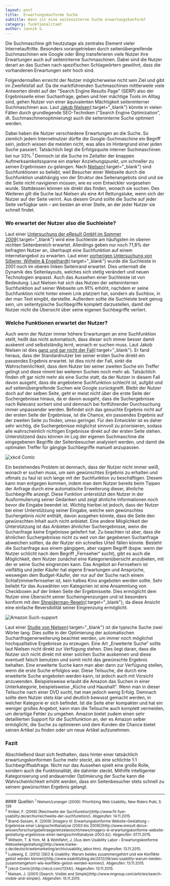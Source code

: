 ```yaml
---
layout: post
title:  Erwartungskonforme Suche
subtitle: Wann ist eine seiteninterne Suche erwartungskonform?
category: funktionalitaet
author: Jannik S.
---
```


Die Suchmaschine gilt heutzutage als zentrales Element vieler Internetauftritte. Besonders vorangetrieben durch seitenübergreifende Suchmaschinen wie Google oder Bing transferieren viele Nutzer ihre Erwartungen auch auf seiteninterne Suchmaschinen. Dabei sind die Nutzer derart an das Suchen nach spezifischen Schlagwörtern gewöhnt, dass die vorhandenen Erwartungen sehr hoch sind.

<!--more-->

Folgendermaßen erreicht der Nutzer möglicherweise nicht sein Ziel und gibt im Zweifelsfall auf. Da die marktführenden Suchmaschinen mittlerweile viele Antworten direkt auf der "Search Engine Results Page" (SERP) also der Ergebnisseite einer Suchanfrage, geben und hier mächtige Tools im Alltag sind, gehen Nutzer von einer äquivalenten Mächtigkeit seiteninterner Suchmaschinen aus. Laut [Jakob Nielsen][jkbnielsen1]{:target="_blank"} könnte in vielen Fällen durch grundlegende SEO-Techniken ("Search Engine Optimization", dt. Suchmaschinenoptimierung) auch die seiteninterne Suche optimiert werden.

Dabei haben die Nutzer verschiedene Erwartungen an die Suche. So ziemlich jedem Internetnutzer dürfte die Google-Suchmaschine ein Begriff sein, jedoch wissen die meisten nicht, was alles im Hintergrund einer jeden Suche passiert. Tatsächlich liegt die Erfolgsquote interner Suchmaschinen bei nur 33%.<sup>1</sup> Dennoch ist die Suche im Zeitalter der knappen Aufmerksamkeitsspanne ein starker Anziehungspunkt, um schneller zu seinen Ergebnissen zu gelangen. Nach [Nielsen][jkbnielsen1]{:target="_blank"} sind Suchfunktionen so beliebt, weil Besucher einer Webseite durch die Suchfunktion unabhängig von der Struktur des Seitenangebots sind und sie die Seite nicht navigieren müssen, wie es vom Entwickler vorgesehen wurde. Stattdessen können sie direkt das finden, wonach sie suchen. Des Weiteren gilt die Suche laut Nielsen als eine Art Rettungsluke, wenn sich der Nutzer auf der Seite verirrt. Aus diesem Grund sollte die Suche auf jeder Seite verfügbar sein – am besten an einer Stelle, an der jeder Nutzer sie schnell findet.

### Wo erwartet der Nutzer also die Suchleiste?
Laut einer [Untersuchung der eResult GmbH im Sommer 2009][eresult]{:target="_blank"} wird eine Suchleiste am häufigsten im oberen rechten Seitenbereich erwartet. Allerdings geben nur noch 71,8% der befragten Nutzer an, überhaupt eine Suchfunktion auf einem Internetangebot zu erwarten. Laut einer [vorherigen Untersuchung von Silberer, Wilhelm & Engelhardt][swe2001]{:target="_blank"} wurde die Suchleiste in 2001 noch im oberen linken Seitenrand erwartet. Dies untermalt die Dynamik des Seitenlayouts, welches sich stetig verändert und neuen Technologien anpasst. Auch das Aussehen einer Suchleiste ist von Bedeutung: Laut Nielsen hat sich das Nutzen der seiteninternen Suchfunktion auf seiner Webseite um 91% erhöht, nachdem er seine Suchfunktion nicht hinter einem Link platziert hat, sondern als Suchbox, in der man Text eingibt, darstellte. Außerdem sollte die Suchleiste breit genug sein, um seitentypische Suchbegriffe komplett darzustellen, damit der Nutzer nicht die Übersicht über seine eigenen Suchbegriffe verliert.

### Welche Funktionen erwartet der Nutzer?
Auch wenn der Nutzer immer höhere Erwartungen an eine Suchfunktion stellt, heißt das nicht automatisch, dass dieser sich immer besser damit auskennt und selbstständig lernt, wonach er suchen muss. Laut Jakob Nielsen ist dies [ganz und gar nicht der Fall][jkbnielsen2]{:target="_blank"}. Er fand heraus, dass der Standardnutzer bei seiner ersten Suche direkt ein passendes Ergebnis erwartet. Ist dies nicht der Fall, sinkt die Wahrscheinlichkeit, dass dem Nutzer bei seiner zweiten Suche ein Treffer gelingt und diese nimmt bei weiteren Suchen noch mehr ab. Tatsächlich finden oft gar nicht mehr als eine Suche statt, da der Nutzer in diesem Fall davon ausgeht, dass die angebotene Suchfunktion schlecht ist, aufgibt und auf seitenübergreifende Suchen wie Google zurückgreift. Bleibt der Nutzer doch auf der selben Seite, geht er meist nicht über die erste Seite der Suchergebnisse hinaus, da er davon ausgeht, dass die Suchergebnisse nach Relevanz sortiert sind und demnach bei fortführender Durchsuchung immer unpassender werden. Befindet sich das gesuchte Ergebnis nicht auf der ersten Seite der Ergebnisse, ist die Chance, ein passendes Ergebnis auf der zweiten Seite zu finden, umso geringer. Für den Entwickler ist es daher sehr wichtig, die Suchergebnisse möglichst sinnvoll zu priorisieren, sodass alle wahrscheinlich richtigen Ergebnisse direkt auf der ersten Seite stehen. Unterstützend dazu können im Log der eigenen Suchmaschine die eingegebenen Begriffe der Seitenbesucher analysiert werden, und damit die optimalen Treffer für gängige Suchbegriffe manuell anzupassen.

![xkcd Comic](http://www.informatik.uni-oldenburg.de/~iug15/ew/img/xkcd1334.png "xkcd Comic")

Ein bestehendes Problem ist demnach, dass der Nutzer nicht immer weiß, wonach er suchen muss, um sein gewünschtes Ergebnis zu erhalten und oftmals zu faul ist sich lange mit der Suchfunktion zu beschäftigen. Diesem kann man entgegen kommen, indem man dem Nutzer bereits beim Tippen der Anfrage durch eine automatische Erweiterung dieser, ähnliche Suchbegriffe anzeigt. Diese Funktion unterstützt den Nutzer in der Ausformulierung seiner Gedanken und zeigt ähnliche Informationen noch bevor die Eingabe beendet ist. Wichtig hierbei ist jedoch, dass der Nutzer bei einer Unterstützung seiner Eingabe, welche sein gewünschtes Suchergebnis *nicht* enthält, davon ausgehen könnte, dass die Seite den gewünschten Inhalt auch nicht anbietet. Eine andere Möglichkeit der Unterstützung ist das Anbieten ähnlicher Suchergebnisse, wenn die Suchanfrage keine Ergebnisse geliefert hat. Zu beachten ist aber, dass die ähnlichen Suchergebnisse nicht zu weit von der gegebenen Suchanfrage abweichen sollten, da der Nutzer ein schnelles Urteil fällen könnte. Besteht die Suchanfrage aus einem gängigem, aber vagem Begriff (bspw. wenn der Nutzer schlicht nach dem Begriff „Fernseher“ sucht), gibt es auch die Möglichkeit, dem Nutzer zunächst eine Kategorienübersicht anzubieten, mit der er seine Suche eingrenzen kann. Das Angebot an Fernsehern ist vielfältig und jeder Käufer hat eigene Erwartungen und Ansprüche, weswegen dem Budget-Käufer, der nur auf der Suche nach einem Schlafzimmerfernseher ist, kein halbes Kino angeboten werden sollte. Sehr beliebt für das Auswählen von Kategorien ist eine Ansammlung von Checkboxen auf der linken Seite der Ergebnisseite. Dies ermöglicht dem Nutzer eine Übersicht seiner Sucheingrenzungen und ist besonders konform mit den [Shneiderman-Regeln][shneidermanpost]{:target="_blank"}, da diese Ansicht eine einfache Reversibilität seiner Eingrenzung ermöglicht.

![Amazon Such-support](http://www.informatik.uni-oldenburg.de/~iug15/ew/img/amazonsearch.png "Amazon Such-support")

Laut einer [Studie von Nielsen][jkbnielsen2]{:target="_blank"} ist die typische Suche zwei Wörter lang. Dies sollte in der Optimierung der automatischen Suchanfragenerweiterung beachtet werden, um immer noch möglichst hochqualitative Ergebnisse zu erzeugen. Eine Art „Erweiterte Suche“ sollte laut Nielsen nicht direkt zur Verfügung stehen. Dies liegt daran, dass die Nutzer sich nicht direkt mit einer solchen Suche auskennen und diese eventuell falsch benutzen und somit nicht das gewünschte Ergebnis behalten. Eine erweiterte Suche kann man aber dann zur Verfügung stellen, wenn die erste Suche erfolglos war. Diese Teilsuche, die durch eine erweiterte Suche angeboten werden kann, ist jedoch auch mit Vorsicht anzuwenden. Beispielsweise erlaubt die Amazon das Suchen in einer Unterkategorie, beispielsweise „Küche und Haushalt“. Wenn man in dieser Teilsuche nach einer DVD sucht, hat man jedoch wenig Erfolg. Demnach sollte dem Nutzer stets klar und deutlich bewusst gemacht werden, in welcher Kategorie er sich befindet. Ist die Seite eher kompakter und hat ein weniger großes Angebot, kann man die Teilsuche auch komplett vermeiden, um derartige Fehler zu umgehen. Amazon bietet zudem einen sehr detaillierten Support für die Suchfunktion an, der es Amazon selber ermöglicht, die Suche zu optimieren und dem Kunden die Chance bietet seinen Artikel zu finden oder um neue Artikel aufzunehmen.

### Fazit
Abschließend lässt sich festhalten, dass hinter einer tatsächlich erwartungskonformen Suche mehr steckt, als eine schlichte 1:1 Suchbegriffsabfrage. Nicht nur das Aussehen spielt eine große Rolle, sondern auch die Funktionalität, die dahinter steckt. Mithilfe intelligenter Kategorisierung und andauernder Optimierung der Suche kann die Wahrscheinlichkeit erhöht werden, dass ein Seitenbesucher stets schnell zu seinem gewünschten Ergebnis gelangt.

<hr id="sources">
#### Quellen
<small>
    <sup>1</sup> Nielsen/Loranger (2006): Prioritizing Web Usability, New Riders Publ, S. 139
</small><br>
<small>
    <sup>2</sup> Krökel, F. (2006) [Reichweite der Suchfunktion](http://www.fit-fuer-usability.de/archiv/reichweite-der-suchfunktion/). Abgerufen: 14.11.2015.
</small><br>
<small>
    <sup>3</sup> Brand-Sassen, K. (2009) [Imagery III: Erwartungskonforme Website-Gestaltung – Ergebnisse einer Längsschnittanalyse (2003 bis 2009)](http://www.eresult.de/ux-wissen/forschungsbeitraege/einzelansicht/news/imagery-iii-erwartungskonforme-website-gestaltung-ergebnisse-einer-laengsschnittanalyse-2003-b/). Abgerufen: 07.11.2015.
</small><br>
<small>
    <sup>4</sup> Wilhelm, T. & Yom, M. & Wohlfahrt, J. [Aus dem Usability Labor - Erwartungskonforme Webseitengestaltung](http://www.marke-x.de/deutsch/webmarketing/archiv/usability_labor.htm). Abgerufen: 13.11.2015.
</small><br>
<small>
    <sup>5</sup> Ludewig, E. (2012) [SEO & Usability: Warum beides zusammengehört und wie Konflikte gelöst werden können](http://www.usabilityblog.de/2012/08/seo-usability-warum-beides-zusammengehort-wie-konflikte-gelost-werden-konnen/). Abgerufen: 13.11.2015.
</small><br>
<small>
    <sup>6</sup> [xkcd-Comic](http://xkcd.com/1334/). Abgerufen: 13.11.2015.
</small><br>
<small>
    <sup>7</sup> Nielsen, J. (2001) [Search: Visible and Simple](http://www.nngroup.com/articles/search-visible-and-simple/). Abgerufen: 15.11.2015.
</small><br>


[//]: #

   [jkbnielsen1]: <http://www.nngroup.com/articles/search-visible-and-simple/>
   [jkbnielsen2]: <http://www.nngroup.com/articles/search-navigation/>
   [uschulz]: <http://www.bui.haw-hamburg.de/pers/ursula.schulz/webusability/suchma.html>
   [eresult]: <http://www.eresult.de/ux-wissen/forschungsbeitraege/einzelansicht/news/imagery-iii-erwartungskonforme-website-gestaltung-ergebnisse-einer-laengsschnittanalyse-2003-b/>
   [swe2001]: <http://www.marke-x.de/deutsch/webmarketing/archiv/usability_labor.htm>
   [xkcd1334]: <http://i.imgur.com/DAhApW6.jpg>
   [amazonsuche]: <http://i.imgur.com/85rrKx4.jpg>
   [shneidermanpost]: <http://www.informatik.uni-oldenburg.de/~iug15/ew/usability/shneiderman-regeln/>
